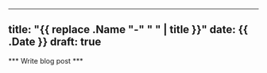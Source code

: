 
---
title: "{{ replace .Name "-" " " | title }}"
date: {{ .Date }}
draft: true
---

*** Write blog post ***
